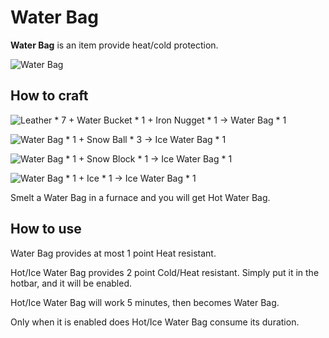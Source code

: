 # Water Bag

**Water Bag** is an item provide heat/cold protection.

![Water Bag](../.gitbook/assets/blocks-items/water_bag.png)

## How to craft

![Leather * 7 + Water Bucket * 1 + Iron Nugget * 1 → Water Bag * 1](../.gitbook/assets/recipes/water_bag_recipe.png)

![Water Bag * 1 + Snow Ball * 3 → Ice Water Bag * 1](../.gitbook/assets/recipes/ice_water_bag_snow_ball_recipe.png)

![Water Bag * 1 + Snow Block * 1 → Ice Water Bag * 1](../.gitbook/assets/recipes/ice_water_bag_snow_block_recipe.png)

![Water Bag * 1 + Ice * 1 → Ice Water Bag * 1](../.gitbook/assets/recipes/ice_water_bag_ice_recipe.png)

Smelt a Water Bag in a furnace and you will get Hot Water Bag.

## How to use
Water Bag provides at most 1 point Heat resistant.

Hot/Ice Water Bag provides 2 point Cold/Heat resistant. Simply put it in the hotbar, and it will be enabled.

Hot/Ice Water Bag will work 5 minutes, then becomes Water Bag.

Only when it is enabled does Hot/Ice Water Bag consume its duration.
